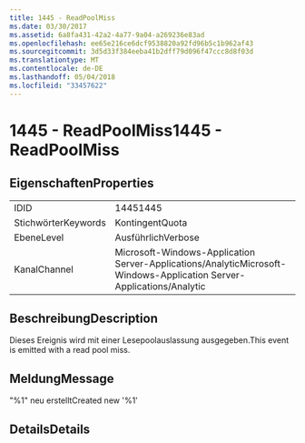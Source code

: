 ```yaml
---
title: 1445 - ReadPoolMiss
ms.date: 03/30/2017
ms.assetid: 6a8fa431-42a2-4a77-9a04-a269236e83ad
ms.openlocfilehash: ee65e216ce6dcf9538820a92fd96b5c1b962af43
ms.sourcegitcommit: 3d5d33f384eeba41b2dff79d096f47ccc8d8f03d
ms.translationtype: MT
ms.contentlocale: de-DE
ms.lasthandoff: 05/04/2018
ms.locfileid: "33457622"
---
```

# <a name="1445---readpoolmiss"></a><span data-ttu-id="e002e-102">1445 - ReadPoolMiss</span><span class="sxs-lookup"><span data-stu-id="e002e-102">1445 - ReadPoolMiss</span></span>
## <a name="properties"></a><span data-ttu-id="e002e-103">Eigenschaften</span><span class="sxs-lookup"><span data-stu-id="e002e-103">Properties</span></span>  
  
|||  
|-|-|  
|<span data-ttu-id="e002e-104">ID</span><span class="sxs-lookup"><span data-stu-id="e002e-104">ID</span></span>|<span data-ttu-id="e002e-105">1445</span><span class="sxs-lookup"><span data-stu-id="e002e-105">1445</span></span>|  
|<span data-ttu-id="e002e-106">Stichwörter</span><span class="sxs-lookup"><span data-stu-id="e002e-106">Keywords</span></span>|<span data-ttu-id="e002e-107">Kontingent</span><span class="sxs-lookup"><span data-stu-id="e002e-107">Quota</span></span>|  
|<span data-ttu-id="e002e-108">Ebene</span><span class="sxs-lookup"><span data-stu-id="e002e-108">Level</span></span>|<span data-ttu-id="e002e-109">Ausführlich</span><span class="sxs-lookup"><span data-stu-id="e002e-109">Verbose</span></span>|  
|<span data-ttu-id="e002e-110">Kanal</span><span class="sxs-lookup"><span data-stu-id="e002e-110">Channel</span></span>|<span data-ttu-id="e002e-111">Microsoft-Windows-Application Server-Applications/Analytic</span><span class="sxs-lookup"><span data-stu-id="e002e-111">Microsoft-Windows-Application Server-Applications/Analytic</span></span>|  
  
## <a name="description"></a><span data-ttu-id="e002e-112">Beschreibung</span><span class="sxs-lookup"><span data-stu-id="e002e-112">Description</span></span>  
 <span data-ttu-id="e002e-113">Dieses Ereignis wird mit einer Lesepoolauslassung ausgegeben.</span><span class="sxs-lookup"><span data-stu-id="e002e-113">This event is emitted with a read pool miss.</span></span>  
  
## <a name="message"></a><span data-ttu-id="e002e-114">Meldung</span><span class="sxs-lookup"><span data-stu-id="e002e-114">Message</span></span>  
 <span data-ttu-id="e002e-115">"%1" neu erstellt</span><span class="sxs-lookup"><span data-stu-id="e002e-115">Created new '%1'</span></span>  
  
## <a name="details"></a><span data-ttu-id="e002e-116">Details</span><span class="sxs-lookup"><span data-stu-id="e002e-116">Details</span></span>
